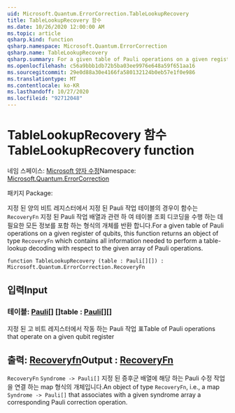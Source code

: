 ```yaml
---
uid: Microsoft.Quantum.ErrorCorrection.TableLookupRecovery
title: TableLookupRecovery 함수
ms.date: 10/26/2020 12:00:00 AM
ms.topic: article
qsharp.kind: function
qsharp.namespace: Microsoft.Quantum.ErrorCorrection
qsharp.name: TableLookupRecovery
qsharp.summary: For a given table of Pauli operations on a given register of qubits, this function returns an object of type `RecoveryFn` which contains all information needed to perform a table-lookup decoding with respect to the given array of Pauli operations.
ms.openlocfilehash: c56a9bbb1db72b5ba03ee9976e648a59f651aa16
ms.sourcegitcommit: 29e0d88a30e4166fa580132124b0eb57e1f0e986
ms.translationtype: MT
ms.contentlocale: ko-KR
ms.lasthandoff: 10/27/2020
ms.locfileid: "92712048"
---
```

# <a name="tablelookuprecovery-function"></a><span data-ttu-id="64756-102">TableLookupRecovery 함수</span><span class="sxs-lookup"><span data-stu-id="64756-102">TableLookupRecovery function</span></span>

<span data-ttu-id="64756-103">네임 스페이스: [Microsoft 양자 수정](xref:Microsoft.Quantum.ErrorCorrection)</span><span class="sxs-lookup"><span data-stu-id="64756-103">Namespace: [Microsoft.Quantum.ErrorCorrection](xref:Microsoft.Quantum.ErrorCorrection)</span></span>

<span data-ttu-id="64756-104">패키지 [](https://nuget.org/packages/)</span><span class="sxs-lookup"><span data-stu-id="64756-104">Package: [](https://nuget.org/packages/)</span></span>


<span data-ttu-id="64756-105">지정 된 양의 비트 레지스터에서 지정 된 Pauli 작업 테이블의 경우이 함수는 `RecoveryFn` 지정 된 Pauli 작업 배열과 관련 하 여 테이블 조회 디코딩을 수행 하는 데 필요한 모든 정보를 포함 하는 형식의 개체를 반환 합니다.</span><span class="sxs-lookup"><span data-stu-id="64756-105">For a given table of Pauli operations on a given register of qubits, this function returns an object of type `RecoveryFn` which contains all information needed to perform a table-lookup decoding with respect to the given array of Pauli operations.</span></span>

```qsharp
function TableLookupRecovery (table : Pauli[][]) : Microsoft.Quantum.ErrorCorrection.RecoveryFn
```


## <a name="input"></a><span data-ttu-id="64756-106">입력</span><span class="sxs-lookup"><span data-stu-id="64756-106">Input</span></span>

### <a name="table--pauli"></a><span data-ttu-id="64756-107">테이블: [Pauli](xref:microsoft.quantum.lang-ref.pauli)[] []</span><span class="sxs-lookup"><span data-stu-id="64756-107">table : [Pauli](xref:microsoft.quantum.lang-ref.pauli)[][]</span></span>

<span data-ttu-id="64756-108">지정 된 고 비트 레지스터에서 작동 하는 Pauli 작업 표</span><span class="sxs-lookup"><span data-stu-id="64756-108">Table of Pauli operations that operate on a given qubit register</span></span>



## <a name="output--recoveryfn"></a><span data-ttu-id="64756-109">출력: [Recoveryfn](xref:Microsoft.Quantum.ErrorCorrection.RecoveryFn)</span><span class="sxs-lookup"><span data-stu-id="64756-109">Output : [RecoveryFn](xref:Microsoft.Quantum.ErrorCorrection.RecoveryFn)</span></span>

<span data-ttu-id="64756-110">`RecoveryFn` `Syndrome -> Pauli[]` 지정 된 증후군 배열에 해당 하는 Pauli 수정 작업을 연결 하는 map 형식의 개체입니다.</span><span class="sxs-lookup"><span data-stu-id="64756-110">An object of type `RecoveryFn`, i.e., a map `Syndrome -> Pauli[]` that associates with a given syndrome array a corresponding Pauli correction operation.</span></span>